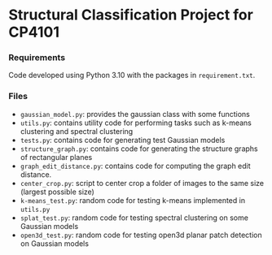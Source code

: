 # Structural Classification Project for CP4101

### Requirements

Code developed using Python 3.10 with the packages in `requirement.txt`.

### Files

- `gaussian_model.py`: provides the gaussian class with some functions
- `utils.py`: contains utility code for performing tasks such as k-means clustering and spectral clustering
- `tests.py`: contains code for generating test Gaussian models
- `structure_graph.py`: contains code for generating the structure graphs of rectangular planes
- `graph_edit_distance.py`: contains code for computing the graph edit distance.
- `center_crop.py`: script to center crop a folder of images to the same size (largest possible size)
- `k-means_test.py`: random code for testing k-means implemented in `utils.py`
- `splat_test.py`: random code for testing spectral clustering on some Gaussian models
- `open3d_test.py`: random code for testing open3d planar patch detection on Gaussian models